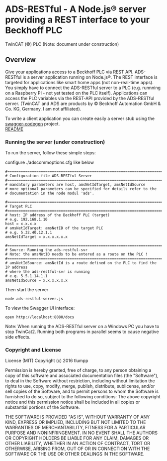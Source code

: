 # ADS-RESTful - A Node.js® server providing a REST interface to your Beckhoff PLC
 TwinCAT (©) PLC (Note: document under construction)

## Overview
Give your applications access to a Beckhoff PLC via REST API.
ADS-RESTful is a server application running on Node.js®.
The REST interface is targeted for applications like smart home apps
(not non-real-time apps). You simply have to connect the ADS-RESTful server
to a PLC (e.g. runnning on a Raspberry PI - not yet tested on the PLC itself).
Applications can access the PLC variables via the REST-API provided by the
ADS-RESTful server. (TwinCAT and ADS are products by © Beckhoff Automation
GmbH & Co. KG, Germany. I am not affiliated).

To write a client application you can create easily a server stub using the
[swagger-codegen](https://github.com/swagger-api/swagger-codegen) project.   
[README](https://github.com/swagger-api/swagger-codegen/blob/master/README.md)

### Running the server (under construction)
To run the server, follow these simple steps:

configure ./adscommoptions.cfg like below
```
#==============================================================================
# Configuration file ADS-RESTful Server
#==============================================================================
# mandatory parameters are host, amsNetIdTarget, amsNetIdSource
# more optional parameters can be specified for details refer to the
# documentation in the node modul 'ads'.

#==============================================================================
# Target PLC
#==============================================================================
# host: IP address of the Beckhoff PLC (target)
# e.g. 192.168.1.10
host = x.x.x.x
# amsNetIdTarget: amsNetID of the target PLC
# e.g. 5.32.40.12.1.1
amsNetIdTarget = x.x.x.x.x.x

#==============================================================================
# Source: Running the ads-restful-svr
# Note: the amsNetID needs to be entered as a route on the PLC !
#==============================================================================
# amsNetIdSource: amsNetId is a route defined on the PLC to find the IP address
# where the ads-restful-svr is running
# e.g. 5.5.1.14.1.1
amsNetIdSource = x.x.x.x.x.x
```

Then start the server

```
node ads-restful-server.js
```

To view the Swagger UI interface:

```
open http://localhost:8080/docs
```

Note: When running the ADS-RESTful server on a Windows PC you have to stop
TwinCat2. Running both programs in parallel seems to cause negative side effects.

### Copyright and License
License (MIT)
Copyright (c) 2016 tlumpp

Permission is hereby granted, free of charge, to any person obtaining a
copy of this software and associated documentation files (the "Software"),
to deal in the Software without restriction, including without limitation
the rights to use, copy, modify, merge, publish, distribute, sublicense,
and/or sell copies of the Software, and to permit persons to whom the
Software is furnished to do so, subject to the following conditions:
The above copyright notice and this permission notice shall be included
in all copies or substantial portions of the Software.

THE SOFTWARE IS PROVIDED "AS IS", WITHOUT WARRANTY OF ANY KIND, EXPRESS OR
IMPLIED, INCLUDING BUT NOT LIMITED TO THE WARRANTIES OF MERCHANTABILITY,
FITNESS FOR A PARTICULAR PURPOSE AND NONINFRINGEMENT. IN NO EVENT SHALL
THE AUTHORS OR COPYRIGHT HOLDERS BE LIABLE FOR ANY CLAIM, DAMAGES OR
OTHER LIABILITY, WHETHER IN AN ACTION OF CONTRACT, TORT OR OTHERWISE, ARISING
FROM, OUT OF OR IN CONNECTION WITH THE SOFTWARE OR THE USE OR OTHER DEALINGS
IN THE SOFTWARE.
